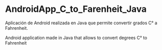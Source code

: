 # AndroidApp_C_to_Farenheit_Java
Aplicación de Android realizada en Java que permite convertir grados C° a Fahrenheit.

Android application made in Java that allows to convert degrees C° to Fahrenheit
